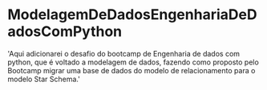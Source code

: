# ModelagemDeDadosEngenhariaDeDadosComPython
'Aqui adicionarei o desafio do bootcamp de Engenharia de dados com python, que é voltado a modelagem de dados, fazendo como proposto pelo Bootcamp migrar uma base de dados do modelo de relacionamento para o modelo Star Schema.'
